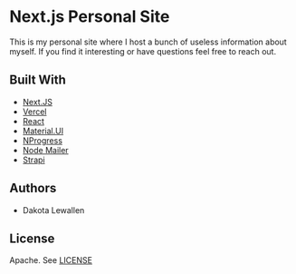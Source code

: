 # Next.js Personal Site

This is my personal site where I host a bunch of useless information about myself. If you find it interesting or have questions feel free to reach out.

## Built With

- [Next.JS](https://nextjs.org)
- [Vercel](https://vercel.com)
- [React](https://reactjs.org)
- [Material.UI](https://material-ui.com)
- [NProgress](https://ricostacruz.com/nprogress/)
- [Node Mailer](https://nodemailer.com)
- [Strapi](https://strapi.io)

## Authors

- Dakota Lewallen

## License

Apache. See [LICENSE](LICENSE)
